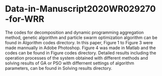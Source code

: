 # Data-in-Manuscript2020WR029270 -for-WRR
The codes for decomposition and dynamic programming aggregation method, genetic algorithm and particle swarm optimization algorithm can be found in Algorithm codes directory.
In this paper, Figure 1 to Figure 3 were made mannually in Adobe Photoshop. Figure 4 was made in Matlab and the codes can be found in Figure codes directory.
Detailed results including the operation processes of the system obtained with different methods and solving results of GA or PSO with differnent settings of algorithm parameters, can be found in Solving results directory.
